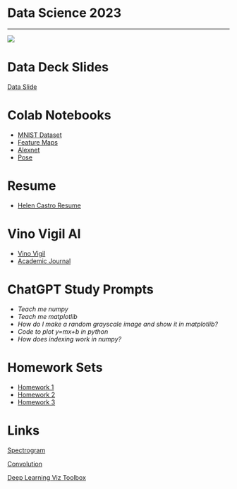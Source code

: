 # Data Science 2023

<hr>

<img src="https://www.ntu.edu.sg/images/default-source/hub-programmes/scse/msc_datasc2_web775x465.jpg?sfvrsn=4dba8fec_5"> 


# Data Deck Slides


[Data Slide](https://docs.google.com/presentation/d/1UeurUHG-TA8TjQJjdNc7WFDmJ3eR3rcyeKUQ795ChC8/edit?usp=sharing)

# Colab Notebooks 
* [MNIST Dataset](https://colab.research.google.com/drive/1f0zmbQixYGh91DaM3TFec4IJjVhPSJJs?usp=sharing)
* [Feature Maps](https://colab.research.google.com/drive/1ZvKVJI3__o9lKpgsmAVu5-IybdAzeMl-#scrollTo=mQb-EZfpq-N8)
* [Alexnet](https://colab.research.google.com/drive/1L-8bVJ0-T99Pp5kRNW-InyEWr4Jx9Yqr#scrollTo=_b4zIKeW2pgC)
* [Pose](https://colab.research.google.com/drive/13TMawPpUDsY0cvz5eWPQUKZtbtOk-2_O#scrollTo=VHmTwACwFW-v)

# Resume 
* [Helen Castro Resume](https://github.com/helenmcastro/MathDataScience_2023/blob/main/Clean_CV_Template.pdf)


# Vino Vigil AI 
* [Vino Vigil](https://github.com/helenmcastro/VinoVigil)
* [Academic Journal](https://github.com/helenmcastro/MathDataScience_2023/blob/main/VinoVigil.pdf)

# ChatGPT Study Prompts 
* *Teach me numpy*
* *Teach me matplotlib*
* *How do I make a random grayscale image and show it in matplotlib?*
* *Code to plot y=mx+b in python*
* *How does indexing work in numpy?*

# Homework Sets 
* [Homework 1](https://github.com/helenmcastro/MathDataScience_2023/blob/main/problem-set-one.md)
* [Homework 2](https://github.com/helenmcastro/MathDataScience_2023/blob/main/problem-set-two.md)
* [Homework 3](https://github.com/helenmcastro/MathDataScience_2023/blob/main/problem-set-three.md)

# Links
[Spectrogram](https://musiclab.chromeexperiments.com/spectrogram/)

[Convolution](https://setosa.io/ev/image-kernels/#:~:text=An%20image%20kernel%20is%20a,important%20portions%20of%20an%20image.)

[Deep Learning Viz Toolbox](https://www.youtube.com/watch?v=AgkfIQ4IGaM)


